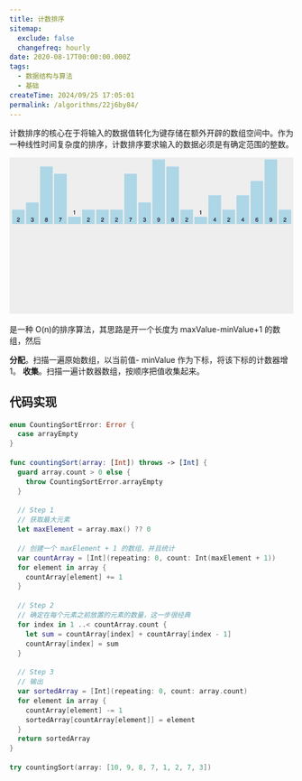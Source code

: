 ```yaml
---
title: 计数排序
sitemap:
  exclude: false
  changefreq: hourly
date: 2020-08-17T00:00:00.000Z
tags:
  - 数据结构与算法
  - 基础
createTime: 2024/09/25 17:05:01
permalink: /algorithms/22j6by84/
---
```


计数排序的核心在于将输入的数据值转化为键存储在额外开辟的数组空间中。作为一种线性时间复杂度的排序，计数排序要求输入的数据必须是有确定范围的整数。

![754476-b927ae5439d0ed31](/imgs/2019-09-02-754476-b927ae5439d0ed31.gif)

是一种 O(n)的排序算法，其思路是开一个长度为 maxValue-minValue+1 的数组，然后

**分配**。扫描一遍原始数组，以当前值- minValue 作为下标，将该下标的计数器增 1。
**收集**。扫描一遍计数器数组，按顺序把值收集起来。

## 代码实现

```swift
enum CountingSortError: Error {
  case arrayEmpty
}

func countingSort(array: [Int]) throws -> [Int] {
  guard array.count > 0 else {
    throw CountingSortError.arrayEmpty
  }

  // Step 1
  // 获取最大元素
  let maxElement = array.max() ?? 0

  // 创建一个 maxElement + 1 的数组，并且统计
  var countArray = [Int](repeating: 0, count: Int(maxElement + 1))
  for element in array {
    countArray[element] += 1
  }

  // Step 2
  // 确定在每个元素之前放置的元素的数量，这一步很经典
  for index in 1 ..< countArray.count {
    let sum = countArray[index] + countArray[index - 1]
    countArray[index] = sum
  }

  // Step 3
  // 输出
  var sortedArray = [Int](repeating: 0, count: array.count)
  for element in array {
    countArray[element] -= 1
    sortedArray[countArray[element]] = element
  }
  return sortedArray
}

try countingSort(array: [10, 9, 8, 7, 1, 2, 7, 3])
```
